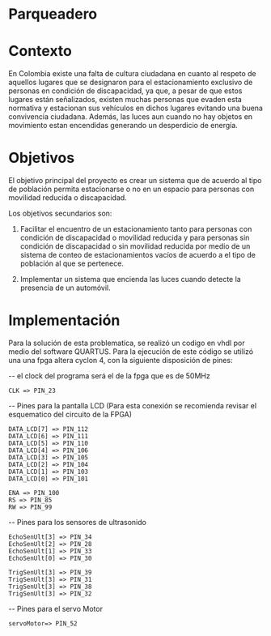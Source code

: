 # Parqueadero 

# Contexto 

En Colombia existe una falta de cultura ciudadana en cuanto al respeto de aquellos lugares que se designaron para el estacionamiento exclusivo de personas en condición de discapacidad, ya que, a pesar de que estos lugares están señalizados, existen muchas personas que evaden esta normativa y estacionan sus vehículos en dichos lugares evitando una buena convivencia ciudadana. Además, las luces aun cuando no hay objetos en movimiento estan encendidas generando un desperdicio de energía.  

# Objetivos 

El objetivo principal del proyecto es crear un sistema que de acuerdo al tipo de población permita estacionarse o no en un espacio para personas con movilidad reducida o discapacidad.

Los objetivos secundarios son: 

1. Facilitar el encuentro de un estacionamiento tanto para personas con condición de discapacidad o movilidad reducida y para personas sin condición de discapacidad o sin movilidad reducida por medio de un sistema de conteo de estacionamientos vacíos de acuerdo a el tipo de población al que se pertenece.

2. Implementar un sistema que encienda las luces cuando detecte la presencia de un automóvil.    

# Implementación 

Para la solución de esta problematica, se realizó un codigo en vhdl por medio del software QUARTUS. Para la ejecución de este código se utilizó una una fpga altera cyclon 4, con la siguiente disposición de pines:

-- el clock del programa será el de la fpga que es de 50MHz
    
    CLK => PIN_23
-- Pines para la pantalla LCD (Para esta conexión se recomienda revisar el esquematico del circuito de la FPGA)

    DATA_LCD[7] => PIN_112
    DATA_LCD[6] => PIN_111
    DATA_LCD[5] => PIN_110
    DATA_LCD[4] => PIN_106
    DATA_LCD[3] => PIN_105
    DATA_LCD[2] => PIN_104
    DATA_LCD[1] => PIN_103
    DATA_LCD[0] => PIN_101
    
    ENA => PIN_100
    RS => PIN_85
    RW => PIN_99

-- Pines para los sensores de ultrasonido 

    EchoSenUlt[3] => PIN_34
    EchoSenUlt[2] => PIN_28
    EchoSenUlt[1] => PIN_33
    EchoSenUlt[0] => PIN_30
    
    TrigSenUlt[3] => PIN_39
    TrigSenUlt[3] => PIN_31
    TrigSenUlt[3] => PIN_38
    TrigSenUlt[3] => PIN_32
    
-- Pines para el servo Motor 

    servoMotor=> PIN_52







